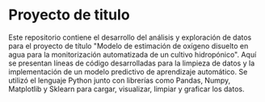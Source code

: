 # Proyecto de titulo

Este repositorio contiene el desarrollo del análisis y exploración de datos para el proyecto de título "Modelo de estimación de oxígeno disuelto en agua para la monitorización automatizada de un cultivo hidropónico". Aquí se presentan líneas de código desarrolladas para la limpieza de datos y la implementación de un modelo predictivo de aprendizaje automático. Se utilizó el lenguaje Python junto con librerías como Pandas, Numpy, Matplotlib y Sklearn para cargar, visualizar, limpiar y graficar los datos.
